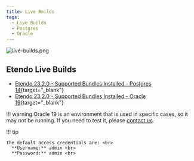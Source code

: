 ```yaml
---
title: Live Builds
tags:
  - Live Builds
  - Postgres
  - Oracle
---
```


![live-builds.png](/docs.etendo.software/assets/live-builds/live-builds.png)

## Etendo Live Builds

- [Etendo 23.2.0 - Supported Bundles Installed - Postgres 14](https://demo.etendo.cloud/etendo/security/Login){target="\_blank"}
- [Etendo 23.2.0 - Supported Bundles Installed - Oracle 19](https://demo-oracle.etendo.cloud/etendo/){target="\_blank"}

!!! warning
    Oracle 19 is an environment that is used in specific cases, so it may not be running. If you need to test it, please [contact us](/docs.etendo.software/help-and-support).

!!! tip

    The default access credentials are: <br> 
      **Username:** admin <br>
      **Password:** admin <br>
